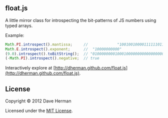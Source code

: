 ## float.js

A little mirror class for introspecting the bit-patterns of JS numbers using typed arrays.

Example:

``` javascript
Math.PI.introspect().mantissa;     //             "1001001000011111101101010100010001000010110100011000"
Math.E.introspect().exponent;      //  "10000000000"
(9.0).introspect().toBitString();  // "0100000000100010000000000000000000000000000000000000000000000000"
(-Math.PI).introspect().negative;  // true
```

Interactively explore at [http://dherman.github.com/float.js](http://dherman.github.com/float.js).

## License

Copyright © 2012 Dave Herman

Licensed under the [MIT License](http://mit-license.org).
